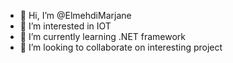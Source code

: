 - 👋 Hi, I’m @ElmehdiMarjane
- 👀 I’m interested in IOT
- 🌱 I’m currently learning .NET framework
- 💞️ I’m looking to collaborate on interesting project

<!---
ElmehdiMarjane/ElmehdiMarjane is a ✨ special ✨ repository because its `README.md` (this file) appears on your GitHub profile.
You can click the Preview link to take a look at your changes.
--->
